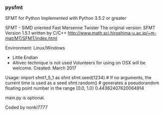 ### pysfmt

SFMT for Python
Implemented with Python 3.5.2 or greater

SFMT - SIMD oriented Fast Mersenne Twister
The original version: SFMT Version 1.5.1 written by C/C++
http://www.math.sci.hiroshima-u.ac.jp/~m-mat/MT/SFMT/index.html

Environment: Linux/Windows
* Little Endian
* Altivec technique is not used
Volunteers for using on OSX will be welcome.
Created: March 2017

Usage:
    import sfmt1_5_1 as sfmt
    sfmt.seed(1234)  # If no arguments, the current time is used as a seed
    sfmt.random()  # generates a pseudorandom floating point number in the range [0.0, 1.0)
    0.44362407620064914

main.py is optional.

Coded by nonki7777
